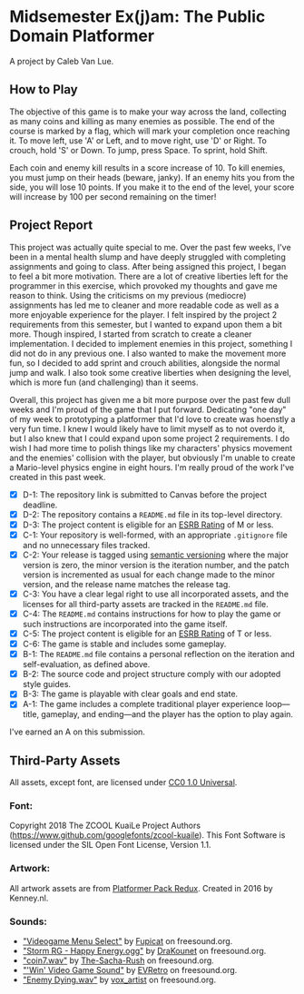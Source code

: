 # Midsemester Ex(j)am: The Public Domain Platformer
A project by Caleb Van Lue.

## How to Play
The objective of this game is to make your way across the land, collecting as many coins and killing as many enemies as possible. The end of the course is marked by a flag, which will mark your completion once reaching it. To move left, use 'A' or Left, and to move right, use 'D' or Right. To crouch, hold 'S' or Down. To jump, press Space. To sprint, hold Shift. 

Each coin and enemy kill results in a score increase of 10. To kill enemies, you must jump on their heads (beware, janky). If an enemy hits you from the side, you will lose 10 points. If you make it to the end of the level, your score will increase by 100 per second remaining on the timer!

## Project Report
This project was actually quite special to me. Over the past few weeks, I've been in a mental health slump and have deeply struggled with completing assignments and going to class. After being assigned this project, I began to feel a bit more motivation. There are a lot of creative liberties left for the programmer in this exercise, which provoked my thoughts and gave me reason to think. Using the criticisms on my previous (mediocre) assignments has led me to cleaner and more readable code as well as a more enjoyable experience for the player. I felt inspired by the project 2 requirements from this semester, but I wanted to expand upon them a bit more. Though inspired, I started from scratch to create a cleaner implementation. I decided to implement enemies in this project, something I did not do in any previous one. I also wanted to make the movement more fun, so I decided to add sprint and crouch abilities, alongside the normal jump and walk. I also took some creative liberties when designing the level, which is more fun (and challenging) than it seems. 

Overall, this project has given me a bit more purpose over the past few dull weeks and I'm proud of the game that I put forward. Dedicating "one day" of my week to prototyping a platformer that I'd love to create was hoenstly a very fun time. I knew I would likely have to limit myself as to not overdo it, but I also knew that I could expand upon some project 2 requirements. I do wish I had more time to polish things like my characters' physics movement and the enemies' collision with the player, but obviously I'm unable to create a Mario-level physics engine in eight hours. I'm really proud of the work I've created in this past week. 

- [X] D-1: The repository link is submitted to Canvas before the project deadline.
- [X] D-2: The repository contains a <code>README.md</code> file in its top-level directory.
- [X] D-3: The project content is eligible for an <a href="https://www.esrb.org/ratings-guide/">ESRB Rating</a> of M or less.
- [X] C-1: Your repository is well-formed, with an appropriate <code>.gitignore</code> file and no unnecessary files tracked.
- [X] C-2: Your release is tagged using <a href="https://semver.org/">semantic versioning</a> where the major version is zero, the minor version is the iteration number, and the patch version is incremented as usual for each change made to the minor version, and the release name matches the release tag.
- [X] C-3: You have a clear legal right to use all incorporated assets, and the licenses for all third-party assets are tracked in the <code>README.md</code> file.
- [X] C-4: The <code>README.md</code> contains instructions for how to play the game or such instructions are incorporated into the game itself.
- [X] C-5: The project content is eligible for an <a href="https://www.esrb.org/ratings-guide/">ESRB Rating</a> of T or less.
- [X] C-6: The game is stable and includes some gameplay.
- [X] B-1: The <code>README.md</code> file contains a personal reflection on the iteration and self-evaluation, as defined above.
- [X] B-2: The source code and project structure comply with our adopted style guides.
- [X] B-3: The game is playable with clear goals and end state.
- [X] A-1: The game includes a complete traditional player experience loop&mdash;title, gameplay, and ending&mdash;and the player has the option to play again.

I've earned an A on this submission.

## Third-Party Assets

All assets, except font, are licensed under [CC0 1.0 Universal](https://creativecommons.org/publicdomain/zero/1.0/). 

### Font: 
Copyright 2018 The ZCOOL KuaiLe Project Authors (https://www.github.com/googlefonts/zcool-kuaile). This Font Software is licensed under the SIL Open Font License, Version 1.1.

### Artwork:
All artwork assets are from [Platformer Pack Redux](https://kenney.nl/assets/platformer-pack-redux). Created in 2016 by Kenney.nl.

### Sounds:
- ["Videogame Menu Select"](https://freesound.org/people/Fupicat/sounds/471937/) by [Fupicat](https://freesound.org/people/Fupicat/) on freesound.org.
- ["Storm RG - Happy Energy.ogg"](https://freesound.org/people/DraKounet/sounds/324377/) by [DraKounet](https://freesound.org/people/DraKounet/) on freesound.org.
- ["coin7.wav"](https://freesound.org/people/The-Sacha-Rush/sounds/336934/) by [The-Sacha-Rush](https://freesound.org/people/The-Sacha-Rush/) on freesound.org.
- ["'Win' Video Game Sound"](https://freesound.org/people/EVRetro/sounds/495005/) by [EVRetro](https://freesound.org/people/EVRetro/) on freesound.org.
- ["Enemy Dying.wav"](https://freesound.org/people/vox_artist/sounds/512166/) by [vox_artist](https://freesound.org/people/vox_artist/) on freesound.org.
